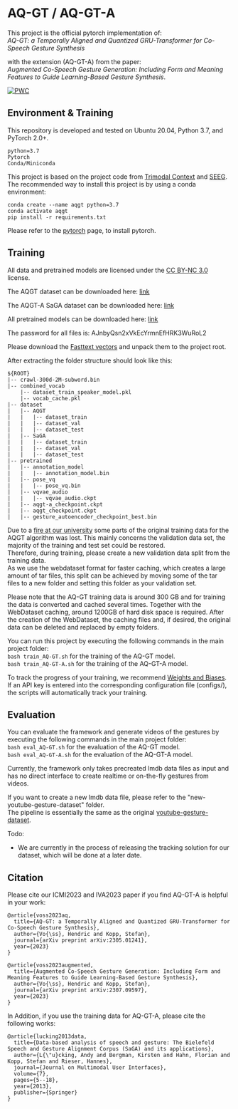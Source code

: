 # AQ-GT / AQ-GT-A 

This project is the official pytorch implementation of: \
*AQ-GT: a Temporally Aligned and Quantized GRU-Transformer for Co-Speech Gesture Synthesis* 


with the extension (AQ-GT-A) from the paper: \
*Augmented Co-Speech Gesture Generation: Including Form and Meaning Features to Guide Learning-Based Gesture Synthesis*. 

[![PWC](https://img.shields.io/endpoint.svg?url=https://paperswithcode.com/badge/aq-gt-a-temporally-aligned-and-quantized-gru/gesture-generation-on-ted-gesture-dataset)](https://paperswithcode.com/sota/gesture-generation-on-ted-gesture-dataset?p=aq-gt-a-temporally-aligned-and-quantized-gru)

## Environment & Training 

This repository is developed and tested on Ubuntu 20.04, Python 3.7, and PyTorch 2.0+. 
```
python=3.7
Pytorch
Conda/Miniconda
```

This project is based on the project code from [Trimodal Context](https://github.com/ai4r/Gesture-Generation-from-Trimodal-Context) and [SEEG](https://github.com/akira-l/SEEG).  
The recommended way to install this project is by using a conda environment:
```
conda create --name aqgt python=3.7
conda activate aqgt
pip install -r requirements.txt
```
Please refer to the [pytorch](https://pytorch.org/) page, to install pytorch.

## Training
All data and pretrained models are licensed under the [CC BY-NC 3.0](https://creativecommons.org/licenses/by-nc/3.0/) license.

The AQGT dataset can be downloaded here: [link](https://zenodo.org/record/8406734)

The AQGT-A SaGA dataset can be downloaded here: [link](https://zenodo.org/record/8410803)

All pretrained models can be downloaded here: [link](https://uni-bielefeld.sciebo.de/s/5tajMJrH5nPh8oD)

The password for all files is: AJnbyQsn2xVkEcYrmnEfHRK3WuRoL2

Please download the [Fasttext vectors](https://fasttext.cc/docs/en/english-vectors.html) and unpack them to the project root.


After extracting the folder structure should look like this: 
```  
${ROOT}   
|-- crawl-300d-2M-subword.bin
|-- combined_vocab
    |-- dataset_train_speaker_model.pkl
    |-- vocab_cache.pkl
|-- dataset
|   |-- AQGT
|   |   |-- dataset_train
|   |   |-- dataset_val
|   |   |-- dataset_test
|   |-- SaGA
|   |   |-- dataset_train
|   |   |-- dataset_val
|   |   |-- dataset_test
|-- pretrained
|   |-- annotation_model
|   |   |-- annotation_model.bin
|   |-- pose_vq
|   |   |-- pose_vq.bin
|   |-- vqvae_audio
|   |   |-- vqvae_audio.ckpt
|   |-- aqgt-a_checkpoint.ckpt
|   |-- aqgt_checkpoint.ckpt
|   |-- gesture_autoencoder_checkpoint_best.bin
```

Due to a [fire at our university](https://www.radiobielefeld.de/nachrichten/lokalnachrichten/detailansicht/serverbrand-im-citec-gebaeude-auf-bielefelder-fh-campus.html) some parts of the original training data for the AQGT algorithm was lost.
This mainly concerns the validation data set, the majority of the training and test set could be restored.  
Therefore, during training, please create a new validation data split from the training data. \
As we use the webdataset format for faster caching, which creates a large amount of tar files, this split can be achieved by moving some of the tar files to a new folder and setting this folder as your validation set. 

Please note that the AQ-GT training data is around 300 GB and for training the data is converted and cached several times. Together with the WebDataset caching, around 1200GB of hard disk space is required.
After the creation of the WebDataset, the caching files and, if desired, the original data can be deleted and replaced by empty folders.

You can run this project by executing the following commands in the main project folder: \
``` bash train_AQ-GT.sh ``` for the training of the AQ-GT model. \
``` bash train_AQ-GT-A.sh ``` for the training of the AQ-GT-A model. 

To track the progress of your training, we recommend [Weights and Biases](https://wandb.ai/). \
If an API key is entered into the corresponding configuration file (configs/), the scripts will automatically track your training.


## Evaluation

You can evaluate the framework and generate videos of the gestures by executing the following commands in the main project folder: \
``` bash eval_AQ-GT.sh ``` for the evaluation of the AQ-GT model. \
``` bash eval_AQ-GT-A.sh ``` for the evaluation of the AQ-GT-A model. 

Currently, the framework only takes precreated lmdb data files as input 
and has no direct interface to create realtime or on-the-fly gestures from videos.

If you want to create a new lmdb data file, please refer to the "new-youtube-gesture-dataset" folder. \
The pipeline is essentially the same as the original [youtube-gesture-dataset](https://github.com/youngwoo-yoon/youtube-gesture-dataset). 

Todo: 
- We are currently in the process of releasing the tracking solution for our dataset, which will be done at a later date.

## Citation

Please cite our ICMI2023 and IVA2023 paper if you find AQ-GT-A is helpful in your work:

```
@article{voss2023aq,
  title={AQ-GT: a Temporally Aligned and Quantized GRU-Transformer for Co-Speech Gesture Synthesis},
  author={Vo{\ss}, Hendric and Kopp, Stefan},
  journal={arXiv preprint arXiv:2305.01241},
  year={2023}
}

@article{voss2023augmented,
  title={Augmented Co-Speech Gesture Generation: Including Form and Meaning Features to Guide Learning-Based Gesture Synthesis},
  author={Vo{\ss}, Hendric and Kopp, Stefan},
  journal={arXiv preprint arXiv:2307.09597},
  year={2023}
}
```

In Addition, if you use the training data for AQ-GT-A, please cite the following works:
```
@article{lucking2013data,
  title={Data-based analysis of speech and gesture: The Bielefeld Speech and Gesture Alignment Corpus (SaGA) and its applications},
  author={L{\"u}cking, Andy and Bergman, Kirsten and Hahn, Florian and Kopp, Stefan and Rieser, Hannes},
  journal={Journal on Multimodal User Interfaces},
  volume={7},
  pages={5--18},
  year={2013},
  publisher={Springer}
}
```
